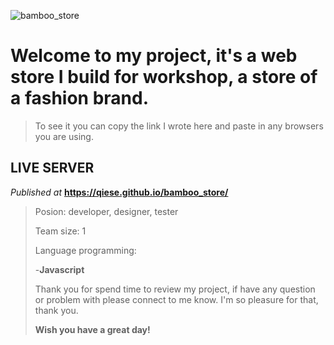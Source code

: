 ![bamboo_store](https://user-images.githubusercontent.com/99249759/197255911-4e76d4ae-313d-498f-9b1c-de7fb508376d.jpg)

>
# Welcome to my project, it's a web store I build for workshop, a store of a fashion brand. 
>To see it you can copy the link I wrote here and paste in any browsers you are using.

## LIVE SERVER
_Published at_ **https://qiese.github.io/bamboo_store/**
>
>Posion: developer, designer, tester
>
>Team size: 1
>
>Language programming:
>
> -**Javascript**
>
>Thank you for spend time to review my project, if have any question or problem with please connect to me know. I'm so pleasure for that, thank you.
>
>**Wish you have a great day!**
